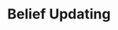 ---
types: "word"

title: "Belief Updating"

categories: ['']

tags: ['Belief', 'Updating']

arabic: ['تحديث المعتقدات']

publishers: ['خوارزميات الذكاء الاصطناعي في تحليل النص العربي']

types: "word"

slug: ""
---
